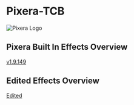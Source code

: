 # Pixera-TCB
![Pixera Logo](<[[image url](https://pixera.one/typo3conf/ext/avtheme/Resources/Public/Images/pixera-logo.svg))]>)
## Pixera Built In Effects Overview
[v1.9.149](/Pixera/Shaders/v1.9.149/_effect_overview.md)
## Edited Effects Overview
[Edited](/Shaders/Pixera-Edited/_effect_overview.md)
